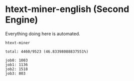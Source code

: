 # htext-miner-english (Second Engine)

Everything doing here is automated.

```
htext-miner

total: 4460/9523 (46.83398088837551%)

job0: 1003
job1: 1136
job2: 1518
job3: 803
```